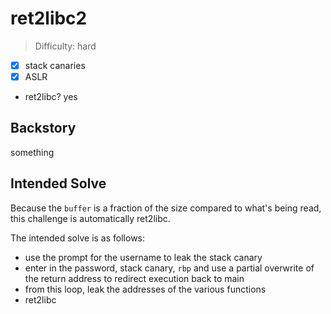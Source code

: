 # ret2libc2

>Difficulty: hard

- [x] stack canaries
- [x] ASLR
- ret2libc? yes

## Backstory

something

## Intended Solve

Because the `buffer` is a fraction of the size compared to what's being read, this challenge is automatically ret2libc.

The intended solve is as follows:

- use the prompt for the username to leak the stack canary
- enter in the password, stack canary, `rbp` and use a partial overwrite of the return address to redirect execution back to main
- from this loop, leak the addresses of the various functions
- ret2libc
